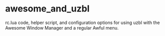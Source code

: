 # awesome_and_uzbl
rc.lua code, helper script, and configuration options for using uzbl with the Awesome Window Manager and a regular Awful menu.
